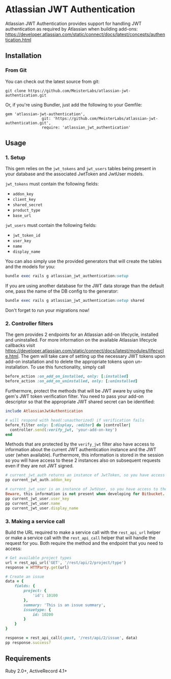 # Atlassian JWT Authentication

Atlassian JWT Authentication provides support for handling JWT authentication as required by
 Atlassian when building add-ons: https://developer.atlassian.com/static/connect/docs/latest/concepts/authentication.html

## Installation

### From Git

You can check out the latest source from git:

    git clone https://github.com/MeisterLabs/atlassian-jwt-authentication.git

Or, if you're using Bundler, just add the following to your Gemfile:

    gem 'atlassian-jwt-authentication', 
                    git: 'https://github.com/MeisterLabs/atlassian-jwt-authentication.git', 
                    require: 'atlassian_jwt_authentication'

## Usage

### 1. Setup

This gem relies on the `jwt_tokens` and `jwt_users` tables being present in your database and 
the associated JwtToken and JwtUser models.

`jwt_tokens` must contain the following fields:

* `addon_key`
* `client_key`
* `shared_secret`
* `product_type`
* `base_url`

`jwt_users` must contain the following fields:
* `jwt_token_id`
* `user_key`
* `name`
* `display_name`

You can also simply use the provided generators that will create the tables and the models for you:

```ruby
bundle exec rails g atlassian_jwt_authentication:setup
```

If you are using another database for the JWT data storage than the default one, pass the name of the DB config to the generator:
```ruby
bundle exec rails g atlassian_jwt_authentication:setup shared
```

Don't forget to run your migrations now!

### 2. Controller filters

The gem provides 2 endpoints for an Atlassian add-on lifecycle, installed and uninstalled. 
For more information on the available Atlassian lifecycle callbacks visit 
https://developer.atlassian.com/static/connect/docs/latest/modules/lifecycle.html.
The gem will take care of setting up the necessary JWT tokens upon add-on installation and to
delete the appropriate tokens upon un-installation. To use this functionality, simply call
 
```ruby
before_action :on_add_on_installed, only: [:installed]
before_action :on_add_on_uninstalled, only: [:uninstalled]
```
 
Furthermore, protect the methods that will be JWT aware by using the gem's
JWT token verification filter. You need to pass your add-on descriptor so that
the appropriate JWT shared secret can be identified:

```ruby
include AtlassianJwtAuthentication

# will respond with head(:unauthorized) if verification fails
before_filter only: [:display, :editor] do |controller|
  controller.send(:verify_jwt, 'your-add-on-key')
end
```

Methods that are protected by the `verify_jwt` filter also have access to information
about the current JWT authentication instance and the JWT user (when available).
Furthermore, this information is stored in the session so you will have access
to these 2 instances also on subsequent requests even if they are not JWT signed.

```ruby
# current_jwt_auth returns an instance of JwtToken, so you have access to the fields described above
pp current_jwt_auth.addon_key

# current_jwt_user is an instance of JwtUser, so you have access to the Atlassian user information.
Beware, this information is not present when developing for Bitbucket.
pp current_jwt_user.user_key
pp current_jwt_user.name
pp current_jwt_user.display_name
```

### 3. Making a service call

Build the URL required to make a service call with the `rest_api_url` helper or
make a service call with the `rest_api_call` helper that will handle the request for you.
Both require the method and the endpoint that you need to access:

```ruby
# Get available project types
url = rest_api_url('GET', '/rest/api/2/project/type')
response = HTTParty.get(url)

# Create an issue
data = {
    fields: {
        project: {
            'id': 10100
        },
        summary: 'This is an issue summary',
        issuetype: {
            id: 10200
        }
    }
}

response = rest_api_call(:post, '/rest/api/2/issue', data)
pp response.success?

```

## Requirements

Ruby 2.0+, ActiveRecord 4.1+